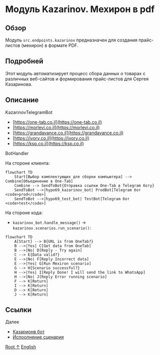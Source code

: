 # Модуль Kazarinov. Мехирон в pdf

## Обзор

Модуль `src.endpoints.kazarinov` предназначен для создания прайс-листов (мехирон) в формате PDF.

## Подробней

Этот модуль автоматизирует процесс сбора данных о товарах с различных веб-сайтов и формирования прайс-листов для Сергея Казаринова.

## Описание

KazarinovTelegramBot

*   [https://one-tab.co.il](https://one-tab.co.il)
*   [https://morlevi.co.il](https://morlevi.co.il)
*   [https://grandavance.co.il](https://grandavance.co.il)
*   [https://ivory.co.il](https://ivory.co.il)
*   [https://ksp.co.il](https://ksp.co.il)

BotHandler

На стороне клиента:

```mermaid
flowchart TD
    Start[Выбор комплектующих для сборки компьютера] --> Combine[Объединение в One-Tab]
    Combine --> SendToBot{Отправка ссылки One-Tab в Telegram боту}
    SendToBot -->|hypo69_kazarinov_bot| ProdBot[Telegram бот <code>prod</code>]
    SendToBot -->|hypo69_test_bot| TestBot[Telegram бот <code>test</code>]
```

На стороне кода:

*   `kazarinov_bot.handle_message()` -> `kazarinov.scenarios.run_scenario()`:

```mermaid
flowchart TD
    A[Start] --> B{URL is from OneTab?}
    B -->|Yes| C[Get data from OneTab]
    B -->|No| D[Reply - Try again]
    C --> E{Data valid?}
    E -->|No| F[Reply Incorrect data]
    E -->|Yes| G[Run Mexiron scenario]
    G --> H{Scenario successful?}
    H -->|Yes| I[Reply Done! I will send the link to WhatsApp]
    H -->|No| J[Reply Error running scenario]
    F --> K[Return]
    I --> K[Return]
    D --> K[Return]
    J --> K[Return]
```

## Ссылки

Далее

*   [Казарионв бот](https://github.com/hypo69/hypotez/blob/master/src/endpoints/kazarinov/kazarinov_bot.ru.md)
*   [Испоолнение сценария](https://github.com/hypo69/hypotez/blob/master/src/endpoints/kazarinov/scenarios/readme.ru.md)

[Root ↑](https://github.com/hypo69/hypotez/blob/master/readme.ru.md)
[English](https://github.com/hypo69/hypotez/blob/master/src/endpoints/kazarinov/README.MD)